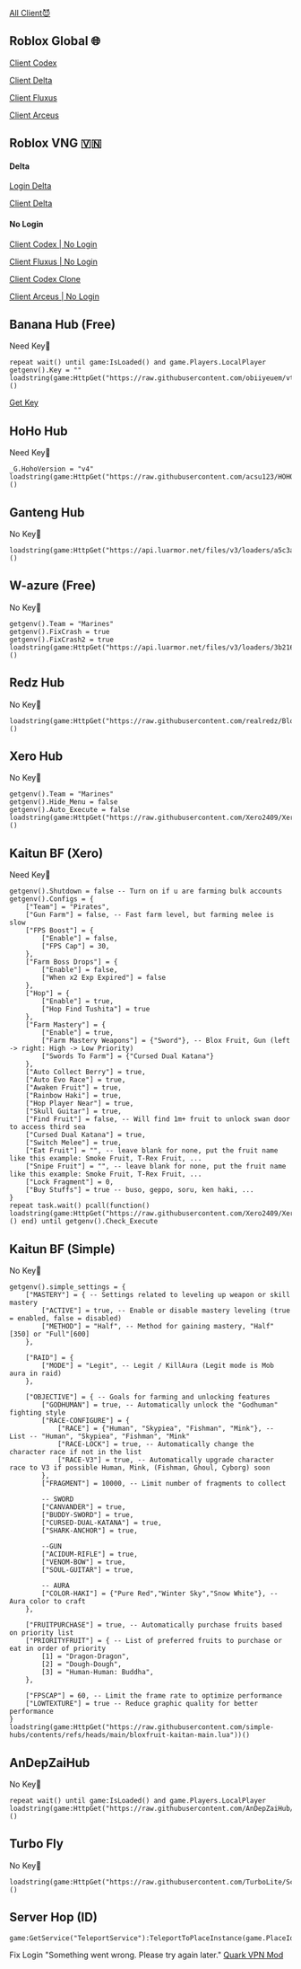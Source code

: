 [All Client😈](https://gofile.io/d/W3mtGc)

Roblox Global 🌐
-
[Client Codex](https://www.mediafire.com/file/98v9cvdhyfnp5j2/Codex+2.655.apk/file)

[Client Delta](https://www.mediafire.com/file/dmv1w25q2m8luj3/Delta-654.479-03.apk/file)

[Client Fluxus](https://files.fluxus-team.net/Fluxus.V2.656.apk)

[Client Arceus](https://arceusx.com/arceusx)

Roblox VNG 🇻🇳
-
#### Delta
[Login Delta](https://www.mediafire.com/file/5c7okdft54d7zdg/V2.655_Login_VNG.apk/file)

[Client Delta](https://www.mediafire.com/file/hkdc4qbcgugwubx/V2.655_Delta_VNG_%28_FIX_%29.apk/file)

#### No Login
[Client Codex | No Login](https://www.mediafire.com/file/ddimbier09tgp7g/Codex+2.655+VNG.apk/file)

[Client Fluxus | No Login](https://www.mediafire.com/file/8kyus4r48d2pmgv/Fluxus_VNG_V2.655.1095.apk/file)

[Client Codex Clone](https://gofile.io/d/N3nP0x)

[Client Arceus | No Login](https://arceusx.com/arceusxvng)

Banana Hub (Free)
-
Need Key🔑
```
repeat wait() until game:IsLoaded() and game.Players.LocalPlayer 
getgenv().Key = "" 
loadstring(game:HttpGet("https://raw.githubusercontent.com/obiiyeuem/vthangsitink/main/BananaHub.lua"))()
```

[Get Key](https://ads.luarmor.net/get_key?for=VHFslhWdrPey)

HoHo Hub
-
Need Key🔑
```
_G.HohoVersion = "v4"
loadstring(game:HttpGet("https://raw.githubusercontent.com/acsu123/HOHO_H/main/Loading_UI"))()
```

Ganteng Hub
-
No Key🔑
```
loadstring(game:HttpGet("https://api.luarmor.net/files/v3/loaders/a5c3af437cd698d64379cf75cacb9281.lua"))()
```

W-azure (Free)
-
No Key🔑
```
getgenv().Team = "Marines"
getgenv().FixCrash = true
getgenv().FixCrash2 = true
loadstring(game:HttpGet("https://api.luarmor.net/files/v3/loaders/3b2169cf53bc6104dabe8e19562e5cc2.lua"))()
```

Redz Hub
-
No Key🔑
```
loadstring(game:HttpGet("https://raw.githubusercontent.com/realredz/BloxFruits/refs/heads/main/Source.lua"))()
```

Xero Hub
-
No Key🔑
```
getgenv().Team = "Marines"
getgenv().Hide_Menu = false
getgenv().Auto_Execute = false
loadstring(game:HttpGet("https://raw.githubusercontent.com/Xero2409/XeroHub/refs/heads/main/main.lua"))()
```

Kaitun BF (Xero)
-
Need Key🔑
```
getgenv().Shutdown = false -- Turn on if u are farming bulk accounts
getgenv().Configs = {
    ["Team"] = "Pirates",
    ["Gun Farm"] = false, -- Fast farm level, but farming melee is slow
    ["FPS Boost"] = {
        ["Enable"] = false,
        ["FPS Cap"] = 30,
    },
    ["Farm Boss Drops"] = {
        ["Enable"] = false,
        ["When x2 Exp Expired"] = false
    },
    ["Hop"] = {
        ["Enable"] = true,
        ["Hop Find Tushita"] = true
    },
    ["Farm Mastery"] = {
        ["Enable"] = true,
        ["Farm Mastery Weapons"] = {"Sword"}, -- Blox Fruit, Gun (left -> right: High -> Low Priority)
        ["Swords To Farm"] = {"Cursed Dual Katana"}
    },
    ["Auto Collect Berry"] = true,
    ["Auto Evo Race"] = true,
    ["Awaken Fruit"] = true,
    ["Rainbow Haki"] = true,
    ["Hop Player Near"] = true,
    ["Skull Guitar"] = true,
    ["Find Fruit"] = false, -- Will find 1m+ fruit to unlock swan door to access third sea
    ["Cursed Dual Katana"] = true,
    ["Switch Melee"] = true,
    ["Eat Fruit"] = "", -- leave blank for none, put the fruit name like this example: Smoke Fruit, T-Rex Fruit, ...
    ["Snipe Fruit"] = "", -- leave blank for none, put the fruit name like this example: Smoke Fruit, T-Rex Fruit, ...
    ["Lock Fragment"] = 0,
    ["Buy Stuffs"] = true -- buso, geppo, soru, ken haki, ...
}
repeat task.wait() pcall(function() loadstring(game:HttpGet("https://raw.githubusercontent.com/Xero2409/XeroHub/refs/heads/main/kaitun.lua"))() end) until getgenv().Check_Execute
```

Kaitun BF (Simple)
-
No Key🔑
```
getgenv().simple_settings = {
    ["MASTERY"] = { -- Settings related to leveling up weapon or skill mastery
        ["ACTIVE"] = true, -- Enable or disable mastery leveling (true = enabled, false = disabled)
        ["METHOD"] = "Half", -- Method for gaining mastery, "Half"[350] or "Full"[600]
    },

    ["RAID"] = {
        ["MODE"] = "Legit", -- Legit / KillAura (Legit mode is Mob aura in raid)
    },

    ["OBJECTIVE"] = { -- Goals for farming and unlocking features
        ["GODHUMAN"] = true, -- Automatically unlock the "Godhuman" fighting style
        ["RACE-CONFIGURE"] = {
            ["RACE"] = {"Human", "Skypiea", "Fishman", "Mink"}, -- List -- "Human", "Skypiea", "Fishman", "Mink"
            ["RACE-LOCK"] = true, -- Automatically change the character race if not in the list
            ["RACE-V3"] = true, -- Automatically upgrade character race to V3 if possible Human, Mink, (Fishman, Ghoul, Cyborg) soon
        },
        ["FRAGMENT"] = 10000, -- Limit number of fragments to collect

        -- SWORD
        ["CANVANDER"] = true,
        ["BUDDY-SWORD"] = true,
        ["CURSED-DUAL-KATANA"] = true,
        ["SHARK-ANCHOR"] = true,

        --GUN
        ["ACIDUM-RIFLE"] = true,
        ["VENOM-BOW"] = true,
        ["SOUL-GUITAR"] = true,

        -- AURA
        ["COLOR-HAKI"] = {"Pure Red","Winter Sky","Snow White"}, -- Aura color to craft
    },

    ["FRUITPURCHASE"] = true, -- Automatically purchase fruits based on priority list
    ["PRIORITYFRUIT"] = { -- List of preferred fruits to purchase or eat in order of priority
        [1] = "Dragon-Dragon",
        [2] = "Dough-Dough",
        [3] = "Human-Human: Buddha",
    },

    ["FPSCAP"] = 60, -- Limit the frame rate to optimize performance
    ["LOWTEXTURE"] = true -- Reduce graphic quality for better performance
}
loadstring(game:HttpGet("https://raw.githubusercontent.com/simple-hubs/contents/refs/heads/main/bloxfruit-kaitan-main.lua"))()
```

AnDepZaiHub
-
No Key🔑
```
repeat wait() until game:IsLoaded() and game.Players.LocalPlayer 
loadstring(game:HttpGet("https://raw.githubusercontent.com/AnDepZaiHub/AnDepZaiHubBeta/refs/heads/main/AnDepZaiHubNewUpdated.lua"))()
```

Turbo Fly
-
No Key🔑
```
loadstring(game:HttpGet("https://raw.githubusercontent.com/TurboLite/Script/refs/heads/main/Fly.lua"))()
```

Server Hop (ID)
-
```
game:GetService("TeleportService"):TeleportToPlaceInstance(game.PlaceId,'')
```
Fix Login "Something went wrong. Please try again later."
[Quark VPN Mod](https://s1.1phut.io/v2/0py6)
